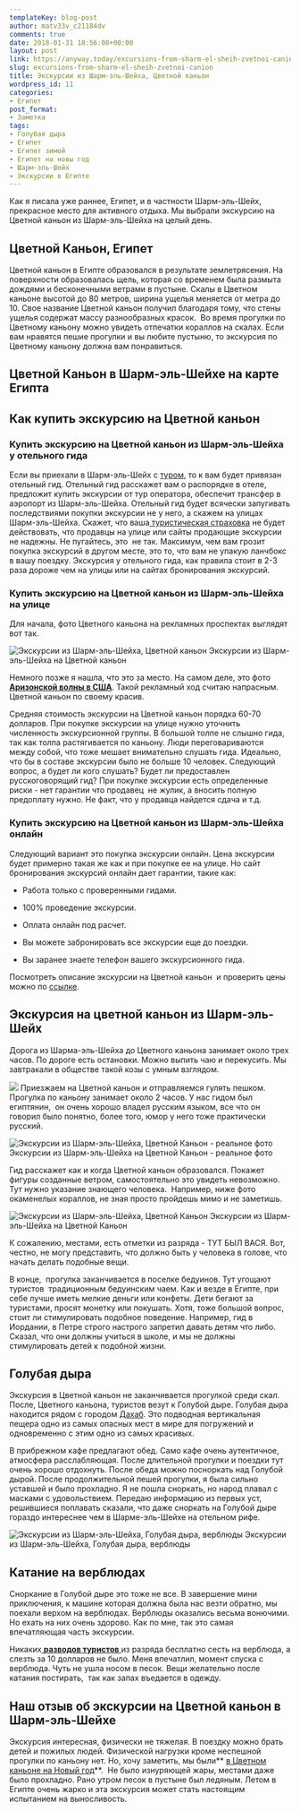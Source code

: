 ```yaml
---
templateKey: blog-post
author: matv33v_c21184dv
comments: true
date: 2018-01-31 18:56:00+00:00
layout: post
link: https://anyway.today/excursions-from-sharm-el-sheih-zvetnoi-canion/
slug: excursions-from-sharm-el-sheih-zvetnoi-canion
title: Экскурсии из Шарм-эль-Шейха, Цветной каньон
wordpress_id: 11
categories:
- Египет
post_format:
- Заметка
tags:
- Голубая дыра
- Египет
- Египет зимой
- Египет на новы год
- Шарм-эль-Шейх
- Экскурсии в Египте
---
```


Как я писала уже раннее, Египет, и в частности Шарм-эль-Шейх, прекрасное место для активного отдыха. Мы выбрали экскурсию на Цветной каньон из Шарм-эль-Шейха на целый день.


<!-- more -->


## Цветной Каньон, Египет




Цветной каньон в Египте образовался в результате землетрясения. На поверхности образовалась щель, которая со временем была размыта дождями и бесконечными ветрами в пустыне. Скалы в Цветном каньоне высотой до 80 метров, ширина ущелья меняется от метра до 10. Свое название Цветной каньон получил благодаря тому, что стены ущелья содержат массу разнообразных красок.  Во время прогулки по Цветному каньону можно увидеть отпечатки кораллов на скалах. Если вам нравятся пешие прогулки и вы любите пустыню, то экскурсия по Цветному каньону должна вам понравиться.





## Цветной Каньон в Шарм-эль-Шейхе на карте Египта





## Как купить экскурсию на Цветной каньон




### Купить экскурсию на Цветной каньон из Шарм-эль-Шейха у отельного гида




Если вы приехали в Шарм-эль-Шейх с [туром](https://c26.travelpayouts.com/click?shmarker=14510&promo_id=660&source_type=customlink&type=click&custom_url=https%3A%2F%2Flevel.travel%2F), то к вам будет привязан отельный гид. Отельный гид расскажет вам о распорядке в отеле, предложит купить экскурсии от тур оператора, обеспечит трансфер в аэропорт из Шарм-эль-Шейха. Отельный гид будет всячески запугивать последствиями покупки экскурсии не у него, а скажем на улицах Шарм-эль-Шейха. Скажет, что ваша[ туристическая страховка](https://anyway.today/zachem-nujna-turisticheskaya-medizinskay-strahovka/) не будет действовать,
что продавцы на улице или сайты продающие экскурсии не надежны. Не пугайтесь, это  не так. Максимум, чем вам грозит покупка экскурсий в другом месте, это то, что вам не упакую ланчбокс в вашу поездку. Экскурсия у отельного гида, как правила стоит в 2-3 раза дороже чем на улицы или на сайтах бронирования экскурсий.





### Купить экскурсию на Цветной каньон из Шарм-эль-Шейха на улице


Для начала, фото Цветного каньона на рекламных проспектах выглядят вот так.

![Экскурсии из Шарм-эль-Шейха, Цветной каньон](https://anyway.today/wp-content/uploads/2014/06/222.jpg) Экскурсии из Шарм-эль-Шейха на Цветной каньон


Немного позже я нашла, что это за место. На самом деле, это фото **[Аризонской волны в США](https://anyway.today/%d0%bc%d0%b5%d1%87%d1%82%d0%b0%d1%8e-%d0%b0%d1%80%d0%b8%d0%b7%d0%be%d0%bd%d1%81%d0%ba%d0%b0%d1%8f-%d0%b2%d0%be%d0%bb%d0%bd%d0%b0/)**. Такой рекламный ход считаю напрасным. Цветной каньон по своему красив.




Средняя стоимость экскурсии на Цветной каньон порядка 60-70 долларов. При покупке экскурсии на улице нужно уточнить численность экскурсионной группы. В большой толпе не слышно гида, так как толпа растягивается по каньону. Люди переговариваются между собой, что тоже мешает внимательно слушать гида. Идеально, что бы в составе экскурсии было не больше 10 человек. Следующий вопрос, а будет ли кого слушать? Будет ли предоставлен русскоговорящий гид? При покупке экскурсии есть определенные риски - нет гарантии что продавец  не жулик, а вносить полную предоплату нужно. Не факт, что у продавца найдется сдача и т.д.





### Купить экскурсию на Цветной каньон из Шарм-эль-Шейха онлайн




Следующий вариант это покупка экскурсии онлайн. Цена экскурсии будет примерно такая же как и при покупке ее на улице. Но сайт бронирования экскурсий онлайн дает гарантии, такие как:






 	
  * Работа только с проверенными гидами.

 	
  * 100% проведение экскурсии.

 	
  * Оплата онлайн под расчет.

 	
  * Вы можете забронировать все экскурсии еще до поездки.

 	
  * Вы заранее знаете телефон вашего экскурсионного гида.


Посмотреть описание экскурсии на Цветной каньон  и проверить цены можно по [ссылке](https://c21.travelpayouts.com/click?shmarker=14510.zvetKanion&promo_id=656&source_type=customlink&type=click&custom_url=https%3A%2F%2Fwww.sputnik8.com%2Fru%2Fsharm-el-sheikh%2Factivities%2F3096-tsvetnoy-kanon).


## Экскурсия на цветной каньон из Шарм-эль-Шейх




Дорога из Шарма-эль-Шейха до Цветного каньона занимает около трех часов. По дороге есть остановки. Можно выпить чаю и перекусить. Мы завтракали в обществе такой козы с умным взглядом.




![](https://anyway.today/wp-content/uploads/2014/06/0_ac48a_1eea066b_orig.jpg)
Приезжаем на Цветной каньон и отправляемся гулять пешком. Прогулка по каньону занимает около 2 часов. У нас гидом был египтянин,  он очень хорошо владел русским языком, все что он говорил было понятно, более того, юмор у него тоже практически русский.


![Экскурсии из Шарм-эль-Шейха, Цветной Каньон - реальное фото](https://anyway.today/wp-content/uploads/2014/06/0_ac4da_83cd3d8_orig.jpg) Экскурсии из Шарм-эль-Шейха на Цветной Каньон - реальное фото


Гид расскажет как и когда Цветной каньон образовался. Покажет фигуры созданные ветром, самостоятельно это увидеть невозможно. Тут нужно указание знающего человека.  Например, ниже фото окаменелых кораллов, не зная просто пройдешь мимо и не заметишь.


![Экскурсии из Шарм-эль-Шейха, Цветной Каньон ](https://anyway.today/wp-content/uploads/2014/06/0_ac4de_cbd0493_orig.jpg) Экскурсии из Шарм-эль-Шейха на Цветной Каньон


К сожалению, местами, есть отметки из разряда - ТУТ БЫЛ ВАСЯ. Вот, честно, не могу представить, что должно быть у человека в голове, что начать делать подобные вещи.




В конце,  прогулка заканчивается в поселке бедуинов. Тут угощают туристов  традиционным бедуинским чаем. Как и везде в Египте, при себе лучше иметь мелкие деньги или конфеты. Дети бегают за туристами, просят монетку или покушать. Хотя, тоже большой вопрос, стоит ли стимулировать подобное поведение. Например, гид в Иордании, в Петре строго настрого запретил давать детям что либо. Сказал, что они должны учиться в школе, и мы не должны стимулировать детей к подобной жизни.





## Голубая дыра




Экскурсия в Цветной каньон не заканчивается прогулкой среди скал. После, Цветного каньона, туристов везут к Голубой дыре. Голубая дыра находится рядом с городом [Дахаб](https://anyway.today/new-year-in-sharm-in-dahab/). Это подводная вертикальная пещера одно из самых опасных мест в мире для погружений и одновременно с этим одно из самых красивых.




В прибрежном кафе предлагают обед. Само кафе очень аутентичное, атмосфера расслабляющая. После длительной прогулки и поездки тут очень хорошо отдохнуть. После обеда можно посноркать над Голубой дырой. После продолжительной пешей прогулки, я была сильно уставшей и было прохладно. Я не пошла сноркать, но народ плавал с масками с удовольствием. Передаю информацию из первых уст, решившиеся поплавать сказали, что даже сноркать на Голубой дыре гораздо интереснее чем в Шарме-эль-Шейхе на отельном рифе.


![Экскурсии из Шарм-эль-Шейха, Голубая дыра, верблюды](https://anyway.today/wp-content/uploads/2014/06/0_ac4f5_3265e009_orig.jpg) Экскурсии из Шарм-эль-Шейха, Голубая дыра, верблюды


## Катание на верблюдах




Сноркание в Голубой дыре это тоже не все. В завершение мини приключения, к машине которая должна была нас везти обратно, мы поехали верхом на верблюдах. Верблюды оказались весьма вонючими. Но ехать на них очень здорово. Как по мне, так это самая впечатляющая часть экскурсии.




Никаких[ **разводов туристов** ](https://anyway.today/tag/%D1%80%D0%B0%D0%B7%D0%B2%D0%BE%D0%B4-%D1%82%D1%83%D1%80%D0%B8%D1%81%D1%82%D0%BE%D0%B2/)из разряда бесплатно сесть на верблюда, а слезть за 10 долларов не было. Меня впечатлил, момент спуска с верблюда. Чуть не ушла носом в песок. Вещи желательно после катания постирать,  так как запах въедается в одежду.





## Наш отзыв об экскурсии на Цветной каньон в Шарм-эль-Шейхе




Экскурсия интересная, физически не тяжелая. В поездку можно брать детей и пожилых людей. Физической нагрузки кроме неспешной прогулки по каньону нет. Но, хочу заметить, мы были** [в Цветном каньоне на Новый год](https://anyway.today/new-year-in-sharm-in-dahab/)**.  Не было изнуряющей жары, местами даже было прохладно. Рано утром песок в пустыне был ледяным. Летом в Египте очень жарко и эта экскурсия может стать настоящим испытанием на выносливость.
